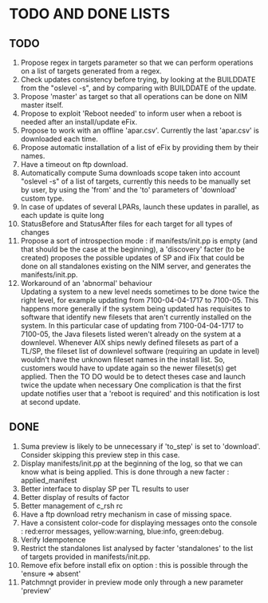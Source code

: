 # TODO AND DONE LISTS
## TODO
  1. Propose regex in targets parameter so that we can perform operations on a list of targets 
 generated from a regex.
  2. Check updates consistency before trying, by looking at the BUILDDATE from the "oslevel -s", and 
 by comparing with BUILDDATE of the update.  
  3. Propose 'master' as target so that all operations can be done on NIM master itself.
  4. Propose to exploit 'Reboot needed' to inform user when a reboot is needed after an install/update 
 eFix.
  5. Propose to work with an offline 'apar.csv'. Currently the last 'apar.csv' is downloaded each 
 time. 
  6. Propose automatic installation of a list of eFix by providing them by their names.
  7. Have a timeout on ftp download.
  8. Automatically compute Suma downloads scope taken into account "oslevel -s" of a list of 
 targets, currently this needs to be manually set by user, by using the 'from' and the 'to' 
 parameters of 'download' custom type.
 9. In case of updates of several LPARs, launch these updates in parallel, as each update is quite 
 long
 10. StatusBefore and StatusAfter files for each target for all types of changes
 11. Propose a sort of introspection mode : if manifests/init.pp is empty (and that should be 
 the case at the beginning), a 'discovery' facter (to be created) proposes the possible updates of 
 SP and iFix that could be done on all standalones existing on the NIM server, and generates the 
 manifests/init.pp.
 12. Workaround of an 'abnormal' behaviour<br>
 Updating a system to a new level needs sometimes to be done twice the right level, for example
  updating from 7100-04-04-1717 to 7100-05. This happens more generally if the system being updated has 
  requisites to software that identify new filesets that aren't currently installed on the system.
 In this particular case of updating from 7100-04-04-1717 to 7100-05, the Java filesets listed weren't 
  already on the system at a downlevel. Whenever AIX ships newly defined filesets as part of a TL/SP, 
  the fileset list of downlevel software (requiring an update in level) wouldn't have the unknown 
  fileset names in the install list. So, customers would have to update again so the newer fileset(s) 
  get applied. Then the TO DO would be to detect theses case and launch twice the update when necessary 
 One complication is that the first update notifies user that a 'reboot is required' and this 
  notification is lost at second update.
    
## DONE 
  1. Suma preview is likely to be unnecessary if 'to_step' is set to 'download'. Consider skipping 
 this preview step in this case.
  2. Display manifests/init.pp at the beginning of the log, so that we can know what is being applied.
 This is done through a new facter : applied_manifest
  3. Better interface to display SP per TL results to user
  4. Better display of results of factor
  5. Better management of c_rsh rc
  6. Have a ftp download retry mechanism in case of missing space.
  7. Have a consistent color-code for displaying messages onto the console :
 red:error messages, yellow:warning, blue:info, green:debug. 
  8. Verify Idempotence
  9. Restrict the standalones list analysed by facter 'standalones' to the list of targets provided in 
 manifests/init.pp.
 10. Remove efix before install efix on option : this is possible through the 'ensure => absent'
 11. Patchmngt provider in preview mode only through a new parameter 'preview'

         
